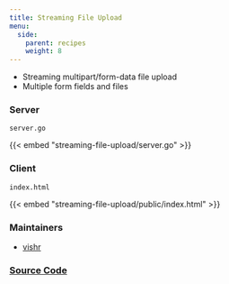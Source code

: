```yaml
---
title: Streaming File Upload
menu:
  side:
    parent: recipes
    weight: 8
---
```


- Streaming multipart/form-data file upload
- Multiple form fields and files

### Server

`server.go`

{{< embed "streaming-file-upload/server.go" >}}

### Client

`index.html`

{{< embed "streaming-file-upload/public/index.html" >}}

### Maintainers

- [vishr](https://github.com/vishr)

### [Source Code](https://github.com/vishr/echo-recipes/blob/master/v1/streaming-file-upload)
